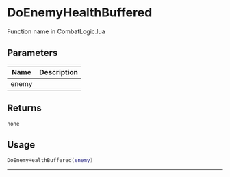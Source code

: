 # DoEnemyHealthBuffered

Function name in CombatLogic.lua

## Parameters

| Name  | Description |
| ----- | ----------- |
| enemy |             |

## Returns

`none`

## Usage

```lua
DoEnemyHealthBuffered(enemy)
```

---
